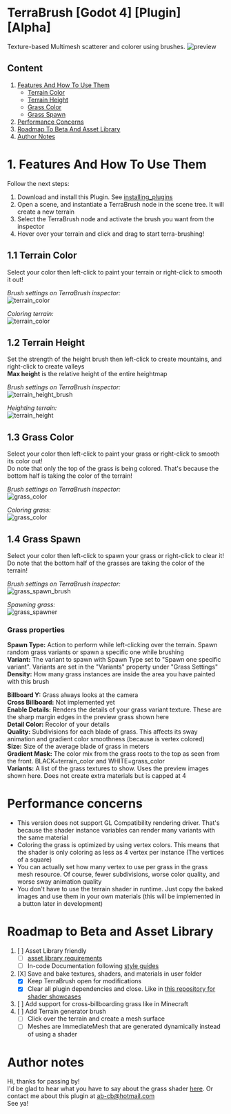 # TerraBrush [Godot 4] [Plugin] [Alpha]
Texture-based Multimesh scatterer and colorer using brushes.
![preview](https://github.com/dip000/terra-brush-scatterer/assets/58742147/6c951028-6ebe-45d5-a335-1fc86502c220)


## Content
1. [Features And How To Use Them](#1-features-and-how-to-use-them)
	- [Terrain Color](#11-terrain-color)
	- [Terrain Height](#12-terrain-height)
	- [Grass Color](#13-grass-color)
	- [Grass Spawn](#14-grass-spawn)
3. [Performance Concerns](#performance-concerns)
4. [Roadmap To Beta And Asset Library](#roadmap-to-beta-and-asset-library)
5. [Author Notes](#author-notes)


# 1. Features And How To Use Them
Follow the next steps:
1. Download and install this Plugin. See [installing_plugins](https://docs.godotengine.org/en/stable/tutorials/plugins/editor/installing_plugins.html)
2. Open a scene, and instantiate a TerraBrush node in the scene tree. It will create a new terrain
3. Select the TerraBrush node and activate the brush you want from the inspector
4. Hover over your terrain and click and drag to start terra-brushing!


## 1.1 Terrain Color
Select your color then left-click to paint your terrain or right-click to smooth it out!<br />

_Brush settings on TerraBrush inspector:_ <br />
![terrain_color](https://github.com/dip000/terra-brush-scatterer/assets/58742147/289fb511-5a60-4a24-962b-fa6d4ff2154e)<br />

_Coloring terrain:_ <br />
![terrain_color](https://github.com/dip000/terra-brush-scatterer/assets/58742147/74e76b8a-9005-459c-8ef8-89f966e0f02b)




## 1.2 Terrain Height
Set the strength of the height brush then left-click to create mountains, and right-click to create valleys<br />
**Max height** is the relative height of the entire heightmap<br />

_Brush settings on TerraBrush inspector:_ <br />
![terrain_height_brush](https://github.com/dip000/terra-brush-scatterer/assets/58742147/b74e7b96-cede-4343-9354-0914bf42262f)


_Heighting terrain:_ <br />
![terrain_height](https://github.com/dip000/terra-brush-scatterer/assets/58742147/aa45f08c-96e9-4a06-8fc0-53ce52da11a8)



## 1.3 Grass Color
Select your color then left-click to paint your grass or right-click to smooth its color out!<br />
Do note that only the top of the grass is being colored. That's because the bottom half is taking the color of the terrain!<br />

_Brush settings on TerraBrush inspector:_ <br />
![grass_color](https://github.com/dip000/terra-brush-scatterer/assets/58742147/10fb619f-a751-4d0d-b249-71433ffe1065)

_Coloring grass:_ <br />
![grass_color](https://github.com/dip000/terra-brush-scatterer/assets/58742147/60c77a62-44f5-4034-86a8-296c946663f8)




## 1.4 Grass Spawn
Select your color then left-click to spawn your grass or right-click to clear it!<br />
Do note that the bottom half of the grasses are taking the color of the terrain!<br />

_Brush settings on TerraBrush inspector:_ <br />
![grass_spawn_brush](https://github.com/dip000/terra-brush-scatterer/assets/58742147/c65b90ba-e708-469b-ac4d-e99c228ae6be)<br />

_Spawning grass:_ <br />
![grass_spawner](https://github.com/dip000/terra-brush-scatterer/assets/58742147/d0c71618-df0a-4e26-997a-f294d7a48084)<br />

### Grass properties
**Spawn Type:** Action to perform while left-clicking over the terrain. Spawn random grass variants or spawn a specific one while brushing<br />
**Variant:** The variant to spawn with Spawn Type set to "Spawn one specific variant". Variants are set in the "Variants" property under "Grass Settings"<br />
**Density:** How many grass instances are inside the area you have painted with this brush<br />

**Billboard Y:** Grass always looks at the camera<br />
**Cross Billboard:** Not implemented yet<br />
**Enable Details:** Renders the details of your grass variant texture. These are the sharp margin edges in the preview grass shown here<br />
**Detail Color:** Recolor of your details<br />
**Quality:** Subdivisions for each blade of grass. This affects its sway animation and gradient color smoothness (because is vertex colored)<br />
**Size:** Size of the average blade of grass in meters<br />
**Gradient Mask:** The color mix from the grass roots to the top as seen from the front. BLACK=terrain_color and WHITE=grass_color<br />
**Variants:** A list of the grass textures to show. Uses the preview images shown here. Does not create extra materials but is capped at 4<br />


# Performance concerns
* This version does not support GL Compatibility rendering driver. That's because the shader instance variables can render many variants with the same material
* Coloring the grass is optimized by using vertex colors. This means that the shader is only coloring as less as 4 vertex per instance (The vertices of a square)
* You can actually set how many vertex to use per grass in the grass mesh resource. Of course, fewer subdivisions, worse color quality, and worse sway animation quality
* You don't have to use the terrain shader in runtime. Just copy the baked images and use them in your own materials (this will be implemented in a button later in development)

# Roadmap to Beta and Asset Library
1. [ ] Asset Library friendly
   - [ ] [asset library requirements](https://docs.godotengine.org/en/stable/community/asset_library/submitting_to_assetlib.html)
   - [ ] In-code Documentation following [style guides](https://docs.godotengine.org/en/stable/tutorials/scripting/gdscript/gdscript_styleguide.html#doc-gdscript-styleguide)

2. [X] Save and bake textures, shaders, and materials in user folder
	- [X] Keep TerraBrush open for modifications
	- [X] Clear all plugin dependencies and close. Like in [this repository for shader showcases](https://github.com/dip000/my-godotshaders/tree/main/StylizedCartoonGrass)

3. [ ] Add support for cross-billboarding grass like in Minecraft
4. [ ] Add Terrain generator brush
	- [ ] Click over the terrain and create a mesh surface
	- [ ] Meshes are ImmediateMesh that are generated dynamically instead of using a shader

# Author notes
Hi, thanks for passing by!<br />
I'd be glad to hear what you have to say about the grass shader [here](https://godotshaders.com/shader/stylized-cartoon-grass/). Or contact me about this plugin at [ab-cb@hotmail.com](mailto:ab-cb@hotmail.com?subject=[GitHub]%20TerraBrush%20Plugin)<br />
See ya!<br />
